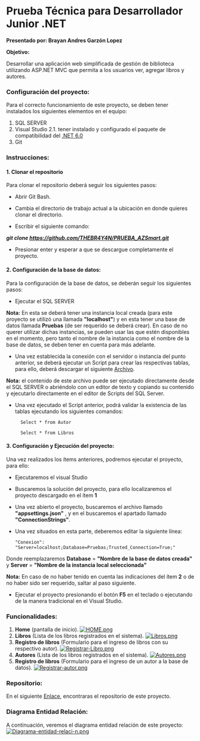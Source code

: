 # Prueba Técnica para Desarrollador Junior .NET

**Presentado por: Brayan Andres Garzón Lopez**

**Objetivo:**

Desarrollar una aplicación web simplificada de gestión de biblioteca utilizando ASP.NET MVC que permita a los usuarios ver, agregar libros y autores.
### Configuración del proyecto:

Para el correcto funcionamiento de este proyecto, se deben tener instalados los siguientes elementos en el equipo:
1. SQL SERVER
2. Visual Studio
2.1. tener instalado y configurado el paquete de compatibilidad del [.NET 6.0](https://dotnet.microsoft.com/es-es/download/dotnet/6.0 ".NET 6.0")
3. Git
   
### **Instrucciones**: 

#### 1. Clonar el repositorio


Para clonar el repositorio deberá seguir los siguientes pasos:

  -  Abrir Git Bash.

  -   Cambia el directorio de trabajo actual a la ubicación en donde quieres clonar el directorio.

  -   Escribir el siguiente comando:

  ***git clone https://github.com/THEBR4Y4N/PRUEBA_AZSmart.git***

  -   Presionar enter y esperar a que se descargue completamente el proyecto.

#### 2. Configuración de la base de datos:

Para la configuración de la base de datos, se deberán seguir los siguientes pasos: 

   - Ejecutar el SQL SERVER
     
**Nota:** En esta se deberá tener una instancia local creada (para este proyecto se utilizó una llamada **"localhost"**) y en esta tener una base de datos llamada **Pruebas** (de ser requerido se deberá crear).
En caso de no querer utilizar dichas instancias, se pueden usar las que estén disponibles en el momento, pero tanto el nombre de la instancia como el nombre de la base de datos, se deben tener en cuenta para más adelante.

   - Una vez establecida la conexión con el servidor o instancia del punto anterior, se deberá ejecutar un Script para crear las respectivas tablas, para ello, deberá descargar el siguiente [Archivo](https://drive.google.com/uc?export=download&id=1P69PCjlECmlz2NvWF9CddG8mkNoFckzj "Archivo").
   
   **Nota:** el contenido de este archivo puede ser ejecutado directamente desde el SQL SERVER o abriéndolo con un editor de texto  y copiando su contenido y ejecutarlo directamente en el editor de Scripts del SQL Server.
   
   - Una vez ejecutado el Script anterior, podrá validar la existencia de las tablas ejecutando los siguientes comandos:
   
   		   Select * from Autor
     
   		   Select * from Libros

#### 3. Configuración y Ejecución del proyecto:

Una vez realizados los ítems anteriores,  podremos ejecutar el proyecto, para ello:

- Ejecutaremos el visual Studio

- Buscaremos la solución del proyecto, para ello localizaremos el proyecto descargado en el ítem **1**

- Una vez abierto el proyecto, buscaremos el archivo llamado **"appsettings.json"** , y en el buscaremos el apartado llamado **"ConnectionStrings"**.

- Una vez situados en esta parte, deberemos editar la siguiente línea:
  
      "Conexion": "Server=localhost;Database=Pruebas;Trusted_Connection=True;"

Donde reemplazaremos **Database** = **"Nombre de la base de datos creada"** y **Server** = **"Nombre de la instancia local seleccionada"**

**Nota:** En caso de no haber tenido en cuenta las indicaciones del ítem **2** o de no haber sido ser requerido, saltar al paso siguiente. 

- Ejecutar el proyecto presionando el botón **F5** en el teclado o ejecutando de la manera tradicional en el Visual Studio.


### Funcionalidades:
1) **Home** (pantalla de inicio).
[![HOME.png](https://i.postimg.cc/x1cQsJMB/HOME.png)](https://postimg.cc/18hbXzWK)
2) **Libros** (Lista de los libros registrados en el sistema).
[![Libros.png](https://i.postimg.cc/13nx0xZQ/Libros.png)](https://postimg.cc/CRg6YQ1P)
3) **Registro de libros** (Formulario para el ingreso de libros con su respectivo autor).
[![Registrar-Libro.png](https://i.postimg.cc/d3tpLp9g/Registrar-Libro.png)](https://postimg.cc/ftpBPHpv)
4) **Autores** (Lista de los libros registrados en el sistema).
[![Autores.png](https://i.postimg.cc/tCcw4rnm/Autores.png)](https://postimg.cc/crQXDBmQ)
5) **Registro de libros** (Formulario para el ingreso de un autor a la base de datos).
[![Registrar-autor.png](https://i.postimg.cc/zDtPxd7X/Registrar-autor.png)](https://postimg.cc/5jz30SDZ)
### Repositorio:
En el siguiente [Enlace](https://github.com/THEBR4Y4N/PRUEBA_AZSmart "Enlace"), encontraras el repositorio de este proyecto.
### Diagrama Entidad Relación:
A continuación, veremos el diagrama entidad relación de este proyecto:
[![Diagrama-entidad-relaci-n.png](https://i.postimg.cc/tCFWsJsQ/Diagrama-entidad-relaci-n.png)](https://postimg.cc/mt2tqb38)
